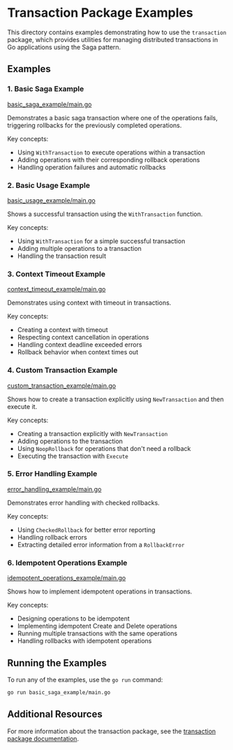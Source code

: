 # Transaction Package Examples

This directory contains examples demonstrating how to use the `transaction` package, which provides utilities for managing distributed transactions in Go applications using the Saga pattern.

## Examples

### 1. Basic Saga Example

[basic_saga_example/main.go](basic_saga_example/main.go)

Demonstrates a basic saga transaction where one of the operations fails, triggering rollbacks for the previously completed operations.

Key concepts:
- Using `WithTransaction` to execute operations within a transaction
- Adding operations with their corresponding rollback operations
- Handling operation failures and automatic rollbacks

### 2. Basic Usage Example

[basic_usage_example/main.go](basic_usage_example/main.go)

Shows a successful transaction using the `WithTransaction` function.

Key concepts:
- Using `WithTransaction` for a simple successful transaction
- Adding multiple operations to a transaction
- Handling the transaction result

### 3. Context Timeout Example

[context_timeout_example/main.go](context_timeout_example/main.go)

Demonstrates using context with timeout in transactions.

Key concepts:
- Creating a context with timeout
- Respecting context cancellation in operations
- Handling context deadline exceeded errors
- Rollback behavior when context times out

### 4. Custom Transaction Example

[custom_transaction_example/main.go](custom_transaction_example/main.go)

Shows how to create a transaction explicitly using `NewTransaction` and then execute it.

Key concepts:
- Creating a transaction explicitly with `NewTransaction`
- Adding operations to the transaction
- Using `NoopRollback` for operations that don't need a rollback
- Executing the transaction with `Execute`

### 5. Error Handling Example

[error_handling_example/main.go](error_handling_example/main.go)

Demonstrates error handling with checked rollbacks.

Key concepts:
- Using `CheckedRollback` for better error reporting
- Handling rollback errors
- Extracting detailed error information from a `RollbackError`

### 6. Idempotent Operations Example

[idempotent_operations_example/main.go](idempotent_operations_example/main.go)

Shows how to implement idempotent operations in transactions.

Key concepts:
- Designing operations to be idempotent
- Implementing idempotent Create and Delete operations
- Running multiple transactions with the same operations
- Handling rollbacks with idempotent operations

## Running the Examples

To run any of the examples, use the `go run` command:

```bash
go run basic_saga_example/main.go
```

## Additional Resources

For more information about the transaction package, see the [transaction package documentation](../../transaction/README.md).
